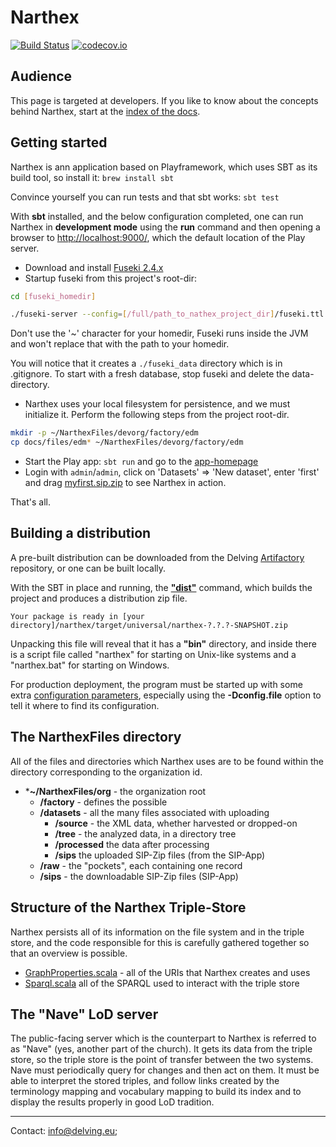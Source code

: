# Narthex
[![Build Status](https://travis-ci.org/delving/narthex.svg)](https://travis-ci.org/delving/narthex)
[![codecov.io](https://codecov.io/github/delving/narthex/coverage.svg)](https://codecov.io/github/delving/narthex)

## Audience
This page is targeted at developers. If you like to know about the concepts behind Narthex, start at the [index of the docs](docs/README.md).

## Getting started

Narthex is ann application based on Playframework, which uses SBT as its build tool, so install it: `brew install sbt`

Convince yourself you can run tests and that sbt works: `sbt test`

With **sbt** installed, and the below configuration completed, one can run Narthex in **development mode** using the **run** command and then opening a browser to [http://localhost:9000/](http://localhost:9000/), which the default location of the Play server.

 - Download and install [Fuseki 2.4.x](https://jena.apache.org/download/index.cgi)
 - Startup fuseki from this project's root-dir:

```bash
cd [fuseki_homedir]

./fuseki-server --config=[/full/path_to_nathex_project_dir]/fuseki.ttl
```

Don't use the '~' character for your homedir, Fuseki runs inside the JVM and won't replace that with the path to your homedir.

You will notice that it creates a `./fuseki_data` directory which is in .gitignore. To start with a fresh database, stop fuseki and delete the data-directory.

 - Narthex uses your local filesystem for persistence, and we must initialize it. Perform the following steps from the project root-dir.
    
```bash
mkdir -p ~/NarthexFiles/devorg/factory/edm
cp docs/files/edm* ~/NarthexFiles/devorg/factory/edm
```
    
 - Start the Play app: `sbt run` and go to the [app-homepage](http://localhost:9000)
 - Login with `admin`/`admin`, click on 'Datasets' => 'New dataset', enter 'first' and drag [myfirst.sip.zip](myfirst.sip.zip) to see Narthex in action.
 
That's all.

## Building a distribution

A pre-built distribution can be downloaded from the Delving [Artifactory](http://artifactory.delving.org/artifactory/delving/narthex/) repository, or one can be built locally.

With the SBT in place and running, the **["dist"](https://www.playframework.com/documentation/2.3.x/ProductionDist)** command, which builds the project and produces a distribution zip file.

	Your package is ready in [your directory]/narthex/target/universal/narthex-?.?.?-SNAPSHOT.zip

Unpacking this file will reveal that it has a **"bin"** directory, and inside there is a script file called "narthex" for starting on Unix-like systems and a "narthex.bat" for starting on Windows.

For production deployment, the program must be started up with some extra [configuration parameters](https://www.playframework.com/documentation/2.3.x/ProductionConfiguration), especially using the **-Dconfig.file** option to tell it where to find its configuration.


## The NarthexFiles directory

All of the files and directories which Narthex uses are to be found within the directory corresponding to the organization id.

* ***~/NarthexFiles/org** - the organization root
	* **/factory** - defines the possible 
	* **/datasets** - all the many files associated with uploading
		* **/source** - the XML data, whether harvested or dropped-on
		* **/tree** - the analyzed data, in a directory tree
		* **/processed** the data after processing
		* **/sips** the uploaded SIP-Zip files (from the SIP-App)
	* **/raw** - the "pockets", each containing one record
	* **/sips** - the downloadable SIP-Zip files (SIP-App)


## Structure of the Narthex Triple-Store

Narthex persists all of its information on the file system and in the triple store, and the code responsible for this is carefully gathered together so that an overview is possible.

* [GraphProperties.scala](https://github.com/delving/narthex/blob/master/app/triplestore/GraphProperties.scala) - all of the URIs that Narthex creates and uses
* [Sparql.scala](https://github.com/delving/narthex/blob/master/app/triplestore/Sparql.scala) all of the SPARQL used to interact with the triple store

## The "Nave" LoD server

The public-facing server which is the counterpart to Narthex is referred to as "Nave" (yes, another part of the church).  It gets its data from the triple store, so the triple store is the point of transfer between the two systems.  Nave must periodically query for changes and then act on them.  It must be able to interpret the stored triples, and follow links created by the terminology mapping and vocabulary mapping to build its index and to display the results properly in good LoD tradition.

---

Contact: info@delving.eu;
